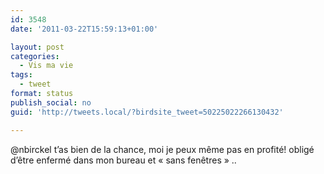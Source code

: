 ```yaml
---
id: 3548
date: '2011-03-22T15:59:13+01:00'

layout: post
categories:
  - Vis ma vie
tags:
  - tweet
format: status
publish_social: no
guid: 'http://tweets.local/?birdsite_tweet=50225022266130432'

---
```


@nbirckel t’as bien de la chance, moi je peux même pas en profité! obligé d’être enfermé dans mon bureau et « sans fenêtres » ..